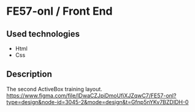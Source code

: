 # FE57-onl / Front End

## Used technologies ##

* Html
* Css

## Description ##

The second ActiveBox training layout. https://www.figma.com/file/IDwaCZJpiDmoUfiXJZqwC7/FE57-onl?type=design&node-id=3045-2&mode=design&t=Gfnp5nYKv7BZDIDH-0
